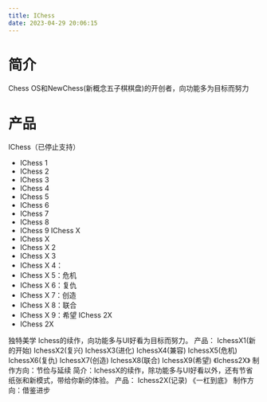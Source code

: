 ```yaml
---
title: IChess
date: 2023-04-29 20:06:15
---
```

# 简介
Chess OS和NewChess(新概念五子棋棋盘)的开创者，向功能多为目标而努力 
# 产品
IChess（已停止支持）
- IChess 1
- IChess 2
- IChess 3
- IChess 4
- IChess 5
- IChess 6
- IChess 7
- IChess 8
- IChess 9
IChess X
- IChess X
- IChess X 2
- IChess X 3
- IChess X 4：
- IChess X 5：危机
- IChess X 6：复仇
- IChess X 7：创造
- IChess X 8：联合
- IChess X 9：希望
IChess 2X
- IChess 2X 

独特美学 
Ichess的续作，向功能多与UI好看为目标而努力。 产品： IchessX1(新的开始) IchessX2(复兴) IchessX3(进化) IchessX4(兼容) IchessX5(危机) IchessX6(复仇) IchessX7(创造) IchessX8(联合) IchessX9(希望) 《Ichess2X》 制作方向：节俭与延续 简介：IchessX的续作，除功能多与UI好看以外，还有节省纸张和新模式，带给你新的体验。 产品： Ichess2X(记录) 《一杠到底》 制作方向：借鉴进步 
